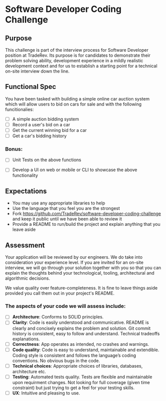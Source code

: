 # Software Developer Coding Challenge

## Purpose
This challenge is part of the interview process for Software Developer position at TradeRev. Its purpose is for candidates to demonstrate their problem solving ability, development experience in a mildly realistic development context and for us to establish a starting point for a technical on-site interview down the line.


## Functional Spec
You have been tasked with building a simple online car auction system which will allow users to bid on cars for sale and with the following funcitionalies: 

  - [ ] A simple auction bidding system
  - [ ] Record a user's bid on a car
  - [ ] Get the current winning bid for a car
  - [ ] Get a car's bidding history 

 ### Bonus:

  - [ ] Unit Tests on the above functions
  - [ ] Develop a UI on web or mobile or CLI to showcase the above functionality


## Expectations
 - You may use any appropriate libraries to help
 - Use the language that you feel you are the strongest
 - Fork https://github.com/TradeRev/software-developer-coding-challenge and keep it public until we have been able to review it
 - Provide a README to run/build the project and explain anything that you leave aside

## Assessment
Your application will be reviewed by our engineers. We do take into consideration your experience level. If you are invited for an on-site interview, we will go through your solution together with you so that you can explain the thoughts behind your technological, tooling, architectural and algorithmic decisions.

We value quality over feature-completeness. It is fine to leave things aside provided you call them out in your project's README.

### The aspects of your code we will assess include:

 - [ ] **Architecture**: Conforms to SOLID principles.
 - [ ] **Clarity**: Code is easily understood and communicative. README is clearly and concisely explains the problem and solution. Git commit history is consistent, easy to follow and understand. Technical tradeoffs explanations.
 - [ ] **Correctness**: App operates as intended, no crashes and warnings.
 - [ ] **Code quality**: Code is easy to understand, maintainable and extendible. Coding style is consistent and follows the language’s coding conventions. No obvious bugs in the code.
 - [ ] **Technical choices**: Appropriate choices of libraries, databases, architecture etc.
 - [ ] **Testing**: Automated tests quality. Tests are flexible and maintainable upon requirment changes. Not looking for full coverage (given time constraint) but just trying to get a feel for your testing skills.
 - [ ] **UX**: Intuitive and pleasing to use.

